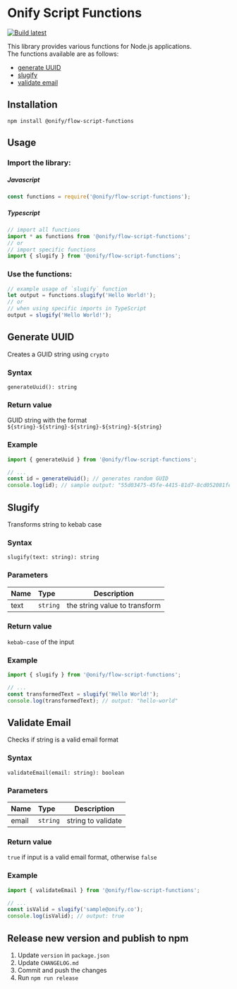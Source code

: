 # Onify Script Functions

[![Build latest](https://github.com/onify/flow-script-functions/actions/workflows/build.yaml/badge.svg)](https://github.com/onify/flow-script-functions/actions/workflows/build.yaml)

This library provides various functions for Node.js applications.\
The functions available are as follows:

- [generate UUID](#generate-uuid)
- [slugify](#slugify)
- [validate email](#validate-email)

## Installation

```
npm install @onify/flow-script-functions
```

## Usage

### Import the library:

##### Javascript

```js
const functions = require('@onify/flow-script-functions');
```

##### Typescript

```ts
// import all functions
import * as functions from '@onify/flow-script-functions';
// or
// import specific functions
import { slugify } from '@onify/flow-script-functions';
```

### Use the functions:

```ts
// example usage of `slugify` function
let output = functions.slugify('Hello World!');
// or
// when using specific imports in TypeScript
output = slugify('Hello World!');
```

## Generate UUID

Creates a GUID string using `crypto`

### Syntax

```
generateUuid(): string
```

### Return value

GUID string with the format `${string}-${string}-${string}-${string}-${string}`

### Example

```ts
import { generateUuid } from '@onify/flow-script-functions';

// ...
const id = generateUuid(); // generates random GUID
console.log(id); // sample output: "55d03475-45fe-4415-81d7-8cd052081fe1"
```

## Slugify

Transforms string to kebab case

### Syntax

```
slugify(text: string): string
```

### Parameters

| Name | Type     | Description                   |
| :--- | :------- | ----------------------------- |
| text | `string` | the string value to transform |

### Return value

`kebab-case` of the input

### Example

```ts
import { slugify } from '@onify/flow-script-functions';

// ...
const transformedText = slugify('Hello World!');
console.log(transformedText); // output: "hello-world"
```

## Validate Email

Checks if string is a valid email format

### Syntax

```
validateEmail(email: string): boolean
```

### Parameters

| Name  | Type     | Description        |
| :---- | :------- | ------------------ |
| email | `string` | string to validate |

### Return value

`true` if input is a valid email format, otherwise `false`

### Example

```ts
import { validateEmail } from '@onify/flow-script-functions';

// ...
const isValid = slugify('sample@onify.co');
console.log(isValid); // output: true
```

## Release new version and publish to npm

1. Update `version` in `package.json`
2. Update `CHANGELOG.md`
3. Commit and push the changes
4. Run `npm run release`
